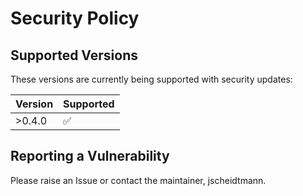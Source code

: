 # Security Policy

## Supported Versions

These versions are currently being supported with security updates:

| Version | Supported          |
| ------- | ------------------ |
| >0.4.0  | :white_check_mark: |

## Reporting a Vulnerability

Please raise an Issue or contact the maintainer, jscheidtmann.
